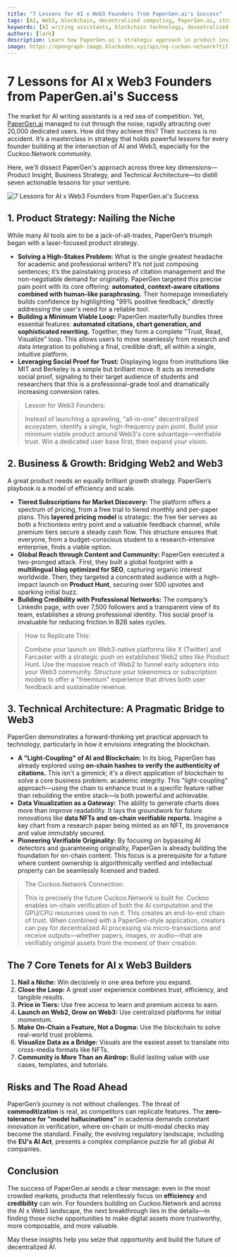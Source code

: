 ```yaml
---
title: "7 Lessons for AI x Web3 Founders from PaperGen.ai's Success"
tags: [AI, Web3, blockchain, decentralized computing, PaperGen.ai, strategy]
keywords: [AI writing assistants, blockchain technology, decentralized AI, GPU mining, Cuckoo Network, PaperGen.ai, AI x Web3]
authors: [lark]
description: Learn how PaperGen.ai's strategic approach in product insight, business strategy, and technical architecture offers valuable lessons for AI and Web3 founders. Discover how Cuckoo Network can leverage these insights to advance decentralized AI infrastructure.
image: https://opengraph-image.blockeden.xyz/api/og-cuckoo-network?title=7%20Lessons%20for%20AI%20x%20Web3%20Founders%20from%20PaperGen.ai's%20Success
---
```


# 7 Lessons for AI x Web3 Founders from PaperGen.ai's Success

The market for AI writing assistants is a red sea of competition. Yet, [PaperGen.ai](https://www.papergen.ai/?utm_source=cuckoo.network) managed to cut through the noise, rapidly attracting over 20,000 dedicated users. How did they achieve this? Their success is no accident. It’s a masterclass in strategy that holds powerful lessons for every founder building at the intersection of AI and Web3, especially for the Cuckoo.Network community.

Here, we'll dissect PaperGen's approach across three key dimensions—Product Insight, Business Strategy, and Technical Architecture—to distill seven actionable lessons for your venture.

![7 Lessons for AI x Web3 Founders from PaperGen.ai's Success](https://opengraph-image.blockeden.xyz/api/og-cuckoo-network?title=7%20Lessons%20for%20AI%20x%20Web3%20Founders%20from%20PaperGen.ai's%20Success)

## 1. Product Strategy: Nailing the Niche

While many AI tools aim to be a jack-of-all-trades, PaperGen’s triumph began with a laser-focused product strategy.

- **Solving a High-Stakes Problem:** What is the single greatest headache for academic and professional writers? It’s not just composing sentences; it’s the painstaking process of citation management and the non-negotiable demand for originality. PaperGen targeted this precise pain point with its core offering: **automated, context-aware citations combined with human-like paraphrasing.** Their homepage immediately builds confidence by highlighting "99% positive feedback," directly addressing the user's need for a reliable tool.
- **Building a Minimum Viable Loop:** PaperGen masterfully bundles three essential features: **automated citations, chart generation, and sophisticated rewriting.** Together, they form a complete "Trust, Read, Visualize" loop. This allows users to move seamlessly from research and data integration to polishing a final, credible draft, all within a single, intuitive platform.
- **Leveraging Social Proof for Trust:** Displaying logos from institutions like MIT and Berkeley is a simple but brilliant move. It acts as immediate social proof, signaling to their target audience of students and researchers that this is a professional-grade tool and dramatically increasing conversion rates.

> Lesson for Web3 Founders:
>
> Instead of launching a sprawling, "all-in-one" decentralized ecosystem, identify a single, high-frequency pain point. Build your minimum viable product around Web3's core advantage—verifiable trust. Win a dedicated user base first, then expand your vision.

## 2. Business & Growth: Bridging Web2 and Web3

A great product needs an equally brilliant growth strategy. PaperGen’s playbook is a model of efficiency and scale.

- **Tiered Subscriptions for Market Discovery:** The platform offers a spectrum of pricing, from a free trial to tiered monthly and per-paper plans. This **layered pricing model** is strategic: the free tier serves as both a frictionless entry point and a valuable feedback channel, while premium tiers secure a steady cash flow. This structure ensures that everyone, from a budget-conscious student to a research-intensive enterprise, finds a viable option.
- **Global Reach through Content and Community:** PaperGen executed a two-pronged attack. First, they built a global footprint with a **multilingual blog optimized for SEO**, capturing organic interest worldwide. Then, they targeted a concentrated audience with a high-impact launch on **Product Hunt**, securing over 500 upvotes and sparking initial buzz.
- **Building Credibility with Professional Networks:** The company’s LinkedIn page, with over 7,500 followers and a transparent view of its team, establishes a strong professional identity. This social proof is invaluable for reducing friction in B2B sales cycles.

> How to Replicate This:
>
> Combine your launch on Web3-native platforms like X (Twitter) and Farcaster with a strategic push on established Web2 sites like Product Hunt. Use the massive reach of Web2 to funnel early adopters into your Web3 community. Structure your tokenomics or subscription models to offer a "freemium" experience that drives both user feedback and sustainable revenue.

## 3. Technical Architecture: A Pragmatic Bridge to Web3

PaperGen demonstrates a forward-thinking yet practical approach to technology, particularly in how it envisions integrating the blockchain.

- **A "Light-Coupling" of AI and Blockchain:** In its blog, PaperGen has already explored using **on-chain hashes to verify the authenticity of citations.** This isn't a gimmick; it's a direct application of blockchain to solve a core business problem: academic integrity. This "light-coupling" approach—using the chain to enhance trust in a specific feature rather than rebuilding the entire stack—is both powerful and achievable.
- **Data Visualization as a Gateway:** The ability to generate charts does more than improve readability. It lays the groundwork for future innovations like **data NFTs and on-chain verifiable reports.** Imagine a key chart from a research paper being minted as an NFT, its provenance and value immutably secured.
- **Pioneering Verifiable Originality:** By focusing on bypassing AI detectors and guaranteeing originality, PaperGen is already building the foundation for on-chain content. This focus is a prerequisite for a future where content ownership is algorithmically verified and intellectual property can be seamlessly licensed and traded.

> The Cuckoo.Network Connection:
>
> This is precisely the future Cuckoo.Network is built for. Cuckoo enables on-chain verification of both the AI computation and the GPU/CPU resources used to run it. This creates an end-to-end chain of trust. When combined with a PaperGen-style application, creators can pay for decentralized AI processing via micro-transactions and receive outputs—whether papers, images, or audio—that are verifiably original assets from the moment of their creation.

## The 7 Core Tenets for AI x Web3 Builders

1. **Nail a Niche:** Win decisively in one area before you expand.
2. **Close the Loop:** A great user experience combines trust, efficiency, and tangible results.
3. **Price in Tiers:** Use free access to learn and premium access to earn.
4. **Launch on Web2, Grow on Web3:** Use centralized platforms for initial momentum.
5. **Make On-Chain a Feature, Not a Dogma:** Use the blockchain to solve real-world trust problems.
6. **Visualize Data as a Bridge:** Visuals are the easiest asset to translate into cross-media formats like NFTs.
7. **Community is More Than an Airdrop:** Build lasting value with use cases, templates, and tutorials.

## Risks and The Road Ahead

PaperGen’s journey is not without challenges. The threat of **commoditization** is real, as competitors can replicate features. The **zero-tolerance for "model hallucinations"** in academia demands constant innovation in verification, where on-chain or multi-modal checks may become the standard. Finally, the evolving regulatory landscape, including the **EU's AI Act**, presents a complex compliance puzzle for all global AI companies.

## Conclusion

The success of PaperGen.ai sends a clear message: even in the most crowded markets, products that relentlessly focus on **efficiency** and **credibility** can win. For founders building on Cuckoo.Network and across the AI x Web3 landscape, the next breakthrough lies in the details—in finding those niche opportunities to make digital assets more trustworthy, more composable, and more valuable.

May these insights help you seize that opportunity and build the future of decentralized AI.
